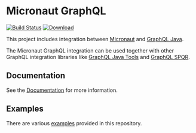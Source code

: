 # Micronaut GraphQL

[![Build Status](https://travis-ci.org/micronaut-projects/micronaut-graphql.svg?branch=master)](https://travis-ci.org/micronaut-projects/micronaut-graphql)
[![Download](https://api.bintray.com/packages/micronaut/core-releases-local/graphql/images/download.svg)](https://bintray.com/micronaut/core-releases-local/graphql/_latestVersion)

This project includes integration between [Micronaut](http://micronaut.io) and [GraphQL Java](https://www.graphql-java.com/).

The Micronaut GraphQL integration can be used together with other GraphQL integration libraries like
[GraphQL Java Tools](https://github.com/graphql-java-kickstart/graphql-java-tools) and [GraphQL SPQR](https://github.com/leangen/graphql-spqr).

## Documentation ##

See the [Documentation](https://micronaut-projects.github.io/micronaut-graphql/latest/guide/index.html) for more information.

## Examples ##

There are various [examples](https://github.com/micronaut-projects/micronaut-graphql/tree/master/examples) provided in this repository.
